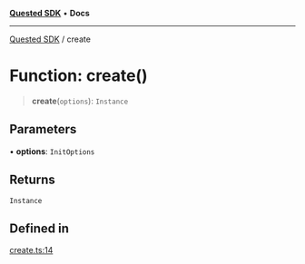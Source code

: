 [**Quested SDK**](../README.md) • **Docs**

***

[Quested SDK](../README.md) / create

# Function: create()

> **create**(`options`): `Instance`

## Parameters

• **options**: `InitOptions`

## Returns

`Instance`

## Defined in

[create.ts:14](https://github.com/Quested-io/QuestedSDK/blob/ef4116ab0b8e5fd1331f0760c5a4acf4f5fdbd5a/src/create.ts#L14)

